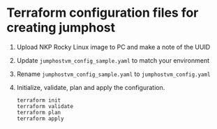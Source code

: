 # Terraform configuration files for creating jumphost

1. Upload NKP Rocky Linux image to PC and make a note of the UUID
1. Update `jumphostvm_config_sample.yaml` to match your environment
1. Rename `jumphostvm_config_sample.yaml` to `jumphostvm_config.yaml`
1. Initialize, validate, plan and apply the configuration.

    ```
    terraform init
    terraform validate
    terraform plan
    terraform apply
    ```
